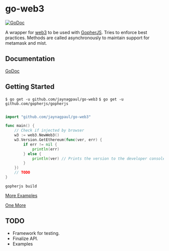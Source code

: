 # go-web3
[![GoDoc](https://godoc.org/github.com/jaynagpaul/go-web3?status.svg)](https://godoc.org/github.com/jaynagpaul/go-web3)

A wrapper for [web3](https://github.com/ethereum/web3.js/) to be used with [GopherJS](https://github.com/gopherjs/gopherjs).
Tries to enforce best practices. Methods are called asynchronously to maintain support for metamask and mist.

## Documentation
[GoDoc](https://godoc.org/github.com/jaynagpaul/go-web3)

## Getting Started

`$ go get -u github.com/jaynagpaul/go-web3`
`$ go get -u github.com/gopherjs/gopherjs`

```Go

import "github.com/jaynagpaul/go-web3"

func main() {
    // Check if injected by browser
    w3 := web3.NewWeb3()
    w3.Version.GetEthereum(func(ver, err) {
        if err != nil {
            println(err)
        } else {
            println(ver) // Prints the version to the developer console.
        }
    })
    // TODO
}
```

`gopherjs build`

[More Examples](https://godoc.org/github.com/jaynagpaul/go-web3#pkg-examples)

[One More](https://github.com/jaynagpaul/go-web3/tree/master/example)


## TODO
* Framework for testing.
* Finalize API.
* Examples